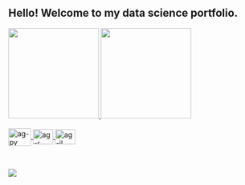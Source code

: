 ## Hello! Welcome to my data science portfolio.
<div>
 <a href="https://github.com/augusto-gontijo">
 <img height="180em" src="https://github-readme-stats.vercel.app/api?username=augusto-gontijo&show_icons=true&theme=dark"/>
 <img height="180em" src="https://github-readme-stats.vercel.app/api/top-langs/?username=augusto-gontijo&theme=dark&langs_count=7&card_width=350"/>
</div>
   
<div style="display: inline_block"><br>  
  <img align="center" alt="ag-py" height="35" width="45" src="https://cdn.jsdelivr.net/gh/devicons/devicon/icons/python/python-original.svg">
  <img align="center" alt="ag-r" height="30" width="40" src="https://cdn.jsdelivr.net/gh/devicons/devicon/icons/rstudio/rstudio-original.svg"> 
  <img align="center" alt="ag-jl" height="30" width="40" src="https://cdn.jsdelivr.net/gh/devicons/devicon/icons/julia/julia-original.svg">     
</div>
  
##
  
<div style="display: inline_block"><br>  
   <a href="https://www.linkedin.com/in/augusto-gontijo/?locale=en_US" targe="_blank"><img src="https://img.shields.io/badge/LinkedIn-0077B5?style=for-the-badge&logo=linkedin&logoColor=white" target="_blank"></a>     
</div>
